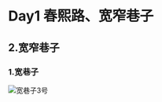 # Day1 春熙路、宽窄巷子
## 2.宽窄巷子
### 1.宽巷子
![宽巷子3号](https://pic.imgdb.cn/item/63d5bb4eface21e9ef88c7d0.jpg)
